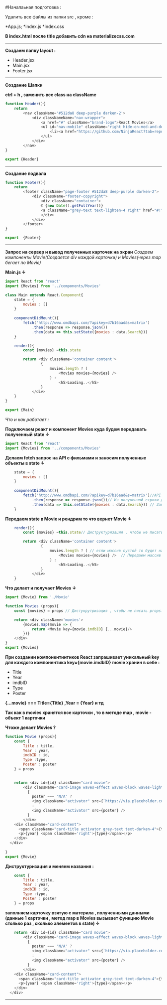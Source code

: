 #Началаьная подготовка :

Удалить все файлы из папки src , кроме :

*App.js;
*index.js
\*index.css

**В index.html после title добавить cdn на materializecss.com**

---

**Создаем папку layout :**

- Header.jsx
- Main.jsx
- Footer.jsx

---

**Создание Шапки**

**ctrl + h , заменить все class на className**

```JavaScript
function Header(){
    return
        <nav className='#512da8 deep-purple darken-2'>
            <div classNameName="nav-wrapper">
                <a href="#" className="brand-logo">React Movies</a>
                <ul id="nav-mobile" className="right hide-on-med-and-down">
                    <li><a href="https://github.com/NinjaReact?tab=repositories">Github</a></li>
                </ul>
            </div>
        </nav>
}

export {Header}
```

---

**Создание подвала**

```JavaScript
function Footer(){
    return
        <footer className="page-footer #512da8 deep-purple darken-2">
            <div className="footer-copyright">
                <div className="container">
                © {new Date().getFullYear()}
                <a className="grey-text text-lighten-4 right" href="#!">Git</a>
                </div>
            </div>
        </footer>
}

export  {Footer}
```


---


**Запрос на сервер и вывод полученных карточек на экран**
*Создаем компоненты Movie(Создается div каждой карточки) и Movies(через map бегает по Movie)*

**Main.js ↓**

```javascript
import React from 'react'
import {Movies} from '../components/Movies'

class Main extends React.Component{
    state = {
        movies : []
    }
    
    componentDidMount(){
        fetch('http://www.omdbapi.com/?apikey=d7b16aad&s=matrix')
            .then(response => response.json())
            .then(data => this.setState({movies : data.Search}))
    }

    render(){
        const {movies} =this.state

        return <div className='container content'>
                {
                    movies.length ? (
                        <Movies movies={movies} />   
                    ) :
                        <h5>Loading..</h5>
                }
            </div>
    }
}

export {Main}
```
*Что и как работает :*

**Подключаем реакт и компонент Movies куда будем передавать полученный state ↓**
```javascript
import React from 'react'
import {Movies} from '../components/Movies'
```

**Делаем fetсh запрос на API с фильмами и заносим полученные объекты в state ↓** 
```javascript
    state = {
        movies : []
    }
    
    componentDidMount(){
        fetch('http://www.omdbapi.com/?apikey=d7b16aad&s=matrix')//API
            .then(response => response.json())// Из полученной строки делаем объекты
            .then(data => this.setState({movies : data.Search})) // Заносим полученный массив Search в movies
    }
```

**Передаем state в Movie и рендрим то что вернет Movie ↓**
```javascript
    render(){
        const {movies} =this.state// Диструктуризация , чтобы не писать this.state.movies

        return <div className='container content'>
                {
                    movies.length ? ( // если массив пустой то будет надпись лоадинг
                        <Movies movies={movies} />  // Передаем массив movies (при получении он будет называться movies movies={movies})
                    ) :
                        <h5>Loading..</h5>
                }
            </div>
    }
```

**Что делает и получает Movies ↓**
```javascript
import {Movie} from './Movie'

function Movies (props){
    const {movies} = props // Дистукрутризация , чтобы не писать props.movies

    return <div className='movies'>
        {movies.map(movie => {
            return <Movie key={movie.imdbID} {...movie}/>
        })}
    </div>
}
export {Movies}
```

**При создании компонентинтиков React запрашивает уникальный key для каждого компонентика key={movie.imdbID}**
**movie хранин в себе :**
* Title 
* Year
* imdbID
* Type
* Poster

**{...movie} === Title={Title} ,Year = {Year} и тд**

**Так как в movies хранятся все карточки , то в методе map , movie - объект 1 карточки**

**Чтоже делает Movies ?**

```javascript
function Movie (props){
    const {
        Title : title,
        Year : year,
        imdbID : id,
        Type :type,
        Poster : poster
    } = props

     
    return <div id={id} className="card movie">
        <div className="card-image waves-effect waves-block waves-light">
          {
            poster === 'N/A' ? 
            <img className="activator" src={`https://via.placeholder.com/300x450?text=${title}`} />
            : 
            <img className="activator" src={poster} />
          }
        </div>
    <div className="card-content">
      <span className="card-title activator grey-text text-darken-4">{title}</span>
      <p>{year} <span className='right'>{type}</span></p>
    </div>
  </div>
    
}
export {Movie}
```

**Диструктуризация и меняем названия :**
```javascript
    const {
        Title : title,
        Year : year,
        imdbID : id,
        Type :type,
        Poster : poster
    } = props
```

**заполняем карточку взятую c материла , полученными данными (данные 1 карточки , метод map в Movies вызывает функцию Movie столько раз , сколько элементов в state) ↓**

```javascript
    return <div id={id} className="card movie">
        <div className="card-image waves-effect waves-block waves-light">
          {
            poster === 'N/A' ? 
            <img className="activator" src={`https://via.placeholder.com/300x450?text=${title}`} />
            : 
            <img className="activator" src={poster} />
          }
        </div>
    <div className="card-content">
      <span className="card-title activator grey-text text-darken-4">{title}</span>
      <p>{year} <span className='right'>{type}</span></p>
    </div>
  </div>
```

---